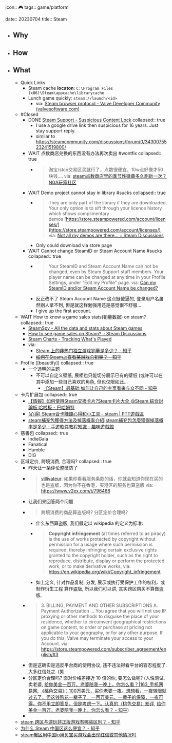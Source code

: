 icon:: 🎮
tags:: game/platform

date:: 20230704
title:: Steam

- ## Why
- ## How
- ## What
  - Quick Links
    - Steam cache **locaton**: `C:\Program Files (x86)\Steam\appcache\librarycache`
    - Lunch game quickly: `steam://launch/<id>`
      - via: [Steam browser protocol - Valve Developer Community (valvesoftware.com)](https://developer.valvesoftware.com/wiki/Steam_browser_protocol)
  - #Closed
    - DONE [Steam Support - Suspicious Content Lock](https://help.steampowered.com/en/wizard/HelpWithSuspiciousContent)
      collapsed:: true
      - I use a google drive link then suspicious for 16 years. Just stay support reply.
      - similar to  https://steamcommunity.com/discussions/forum/0/3430075523241519800/
    - WAIT 点数商店兑换的东西没有办法再次卖出 #wontfix
      collapsed:: true
      - > 淘宝/stcn交易区买就行了，点数很便宜，10w点好像才50块钱.... 
        via: [steam点数商店里的季节性徽章多久刷新一次？ NGA玩家社区](https://ngabbs.com/read.php?tid=29809808&rand=920)
    - WAIT Demo project cannot stay in library #sucks
      collapsed:: true
      - > They are only part of the library if they are downloaded. Your only option is to sift through your licence history which shows complimentary demos [https://store.steampowered.com/account/licenses/](https://store.steampowered.com/account/licenses/)
        via: [Not all my demos are there... :: Steam Discussions](https://steamcommunity.com/discussions/forum/0/2527030866874125245/)
      - Only could download via store page
    - WAIT Cannot change SteamID or Steam Account Name #sucks
      collapsed:: true
      - > Your SteamID and Steam Account Name can not be changed, even by Steam Support staff members. Your player name can be changed at any time in your Profile Settings, under "Edit my Profile" page.
        via: [Can my SteamID and/or Steam Account Name be changed?](https://help.steampowered.com/en/faqs/view/2816-BE67-5B69-0FEC)
      - 反正改不了 Steam Account Name 这点挺傻逼的, 登录用户名虽然别人拿不到, 但是就这样勉强用还是感觉很不舒服...
      - I give up the first account.
  - WAIT How to know a game sales stats(销量数据) on steam?
    collapsed:: true
    - [SteamSpy - All the data and stats about Steam games](https://steamspy.com/)
    - [How to see game sales on Steam? :: Steam Discussions](https://steamcommunity.com/discussions/forum/0/3356799628315182148/)
    - [Steam Charts - Tracking What's Played](https://steamcharts.com/)
    - via:
      - [Steam 上的非热门独立游戏销量是多少？ - 知乎](https://www.zhihu.com/question/23233558)
      - ~~[如何在Steam上查看某游戏总销量？ - 知乎](https://www.zhihu.com/question/385610659)~~
  - Profile [[beautify]]
    collapsed:: true
    - 一个透明的主题
      - 不可以自定义壁纸, 展柜也只能切分展示已有的壁纸 (或许可以在其中添加一些自己喜欢的角色, 但也仅限如此...
        - [【Steam】最基础 如何让自己的主页看来与众不同 - 知乎](https://zhuanlan.zhihu.com/p/193936308)
  - 卡片扩展包
    collapsed:: true
    - [【情報】如何使用Steam交換卡片?Steam卡片大全 @Steam 綜合討論板 哈啦板 - 巴哈姆特](https://forum.gamer.com.tw/C.php?bsn=60599&snA=63)
    - [(心得) Steam合卡賺錢心得和小工具 - steam | PTT遊戲區](https://pttgame.com/steam/M.1592130243.A.9ED.html)
    - [steam補充包獲得方法及掉落概率介紹|steam補充包怎麼獲得掉落概率是多少 - 手遊軟件教程知識 - 趣味遊戲館](https://qwyxg.com/zh-hant/syrjjc/jkve7g.html)
  - 慈善包
    collapsed:: true
    - IndieGala
    - Fanatical
    - Humble
    - DIG
  - 区域定价, 跨境消费, 合理吗?
    collapsed:: true
    - 昨天让一条评论整破防了
    - > [villivateur](https://www.v2ex.com/member/villivateur): 如果你看看服务条款的话，你就会知道你现在买的也是盗版，因为你不在香港，买港区的服务也算盗版 via: https://www.v2ex.com/t/796466
    - 让我们来回答两个问题
    - > 跨境消费的商品算盗版吗? 
      > 分区定价合理吗?
      - 什么东西算盗版, 我们假定以 wikipedia 的定义为标准:
      - > **Copyright infringement** (at times referred to as piracy) is the use of works protected by copyright without permission for a usage where such permission is required, thereby infringing certain exclusive rights granted to the copyright holder, such as the right to reproduce, distribute, display or perform the protected work, or to make derivative works, via: https://en.wikipedia.org/wiki/Copyright_infringement
      - 如上定义, 针对作品复制, 分发, 展示或执行受保护工作的权利，或制作衍生工程 算作盗版, 所以我们可以讲, 其实跨区购买不算做盗版.
    - > 3\. BILLING, PAYMENT AND OTHER SUBSCRIPTIONS
      > A. Payment Authorization
      > ...
      > You agree that you will not use IP proxying or other methods to disguise the place of your residence, whether to circumvent geographical restrictions on game content, to order or purchase at pricing not applicable to your geography, or for any other purpose. If you do this, Valve may terminate your access to your Account. via: https://store.steampowered.com/subscriber_agreement/english/#3
    - 但是这确实是违反平台商的使用协议, 违不违法得看平台的容忍程度了. 大多红信处之. (笑
    - 分区定价合理吗? 面对价格差接近 10 倍的你, 要怎么做呢?
      (人性测试, 卖老婆, [给你美金一百万，老婆陪我一晚上，你怎么看？|163_手机网易网](https://3g.163.com/dy/article/ECNOMG7Q0517DI86.html), [《桃色交易》：100万美元，买你老婆一夜。想想看，一夜转眼就过去了，但这钱购花一辈子了。一百万美元，一辈子的保障，一夜可得。你不用立即答复，但是考虑一下。认真的（桃色交易）影评](https://movie.douban.com/review/3116118/), [给你美金一百万，老婆陪我一晚上，你怎么看？ - 知乎](https://zhuanlan.zhihu.com/p/25860500))
    -
  - [steam 跨区与游玩非正版游戏有哪些区别？ - 知乎](https://www.zhihu.com/question/471974650)
  - [为什么 Steam 中国区这么便宜？ - 知乎](https://www.zhihu.com/question/277905509)
  - [steam俄区用中国ip用贝宝买游戏会出现红信或其他情况吗](https://www.zhihu.com/question/441876380/answer/2291288895)